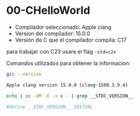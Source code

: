 # 00-CHelloWorld

* Compilador seleccionado: Apple clang
* Version del compilador: 15.0.0
* Versión de C que el compilador compila: C17

para trabajar con C23 usare el flag `-std=c2x`

Comandos utilizados para obtener la informacion:
```sh
gcc --version

Apple clang version 15.0.0 (clang-1500.3.9.4)
```

```sh
echo | cc -dM -E -x c - | grep __STDC_VERSION__

#define __STDC_VERSION__ 201710L
```